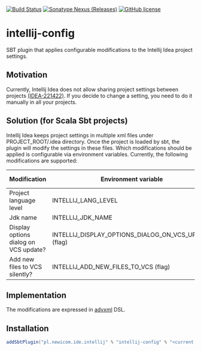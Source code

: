 [![Build Status](https://github.com/pawelkaczor/intellij-config/actions/workflows/scala.yml/badge.svg)](https://github.com/pawelkaczor/intellij-config/actions)
[![Sonatype Nexus (Releases)](https://img.shields.io/nexus/r/pl.newicom.ide.intellij/intellij-config?server=https%3A%2F%2Foss.sonatype.org)](https://mvnrepository.com/artifact/pl.newicom.ide.intellij/intellij-config)
[![GitHub license](https://img.shields.io/github/license/pawelkaczor/intellij-config)](https://github.com/pawelkaczor/intellij-config/blob/master/LICENSE)

# intellij-config

SBT plugin that applies configurable modifications to the Intellij Idea project settings.

## Motivation 
Currently, Intellij Idea does not allow sharing project settings between projects [(IDEA-221422)](https://youtrack.jetbrains.com/issue/IDEA-221422). If you decide to change a setting, you need to do it manually in all your projects. 


## Solution (for Scala Sbt projects)

Intellij Idea keeps project settings in multiple xml files under PROJECT_ROOT/.idea directory.
Once the project is loaded by sbt, the plugin will modify the settings in these files.
Which modifications should be applied is configurable via environment variables.
Currently, the following modifications are supported:

Modification | Environment variable | Configuration file
--------------------- | ------------- | --------------------
Project language level | INTELLIJ_LANG_LEVEL | misc.xml
Jdk name | INTELLIJ_JDK_NAME | misc.xml
Display options dialog on VCS update? | INTELLIJ_DISPLAY_OPTIONS_DIALOG_ON_VCS_UPDATE (flag) | workspace.xml
Add new files to VCS silently? | INTELLIJ_ADD_NEW_FILES_TO_VCS (flag) | workspace.xml

## Implementation

The modifications are expressed in [advxml](https://github.com/geirolz/advxml) DSL. 

## Installation

```scala
addSbtPlugin("pl.newicom.ide.intellij" % "intellij-config" % "<current version>")
```
